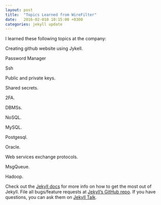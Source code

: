 ```yaml
---
layout: post
title:  "Topics Learned from WireFilter"
date:   2016-02-010 10:15:00 +0300
categories: jekyll update
---
```


I learned these following topics at the company:

 Creating github website using Jykell.

 Password Manager

 Ssh

 Public and private keys.

 Shared secrets.

 2FA.

 DBMSs.

 NoSQL.

 MySQL.

 Postgesql.

 Oracle.

 Web services exchange protocols.

 MsgQueue.

 Hadoop.

Check out the [Jekyll docs][jekyll-docs] for more info on how to get the most out of Jekyll. File all bugs/feature requests at [Jekyll’s GitHub repo][jekyll-gh]. If you have questions, you can ask them on [Jekyll Talk][jekyll-talk].

[jekyll-docs]: http://jekyllrb.com/docs/home
[jekyll-gh]:   https://github.com/jekyll/jekyll
[jekyll-talk]: https://talk.jekyllrb.com/
